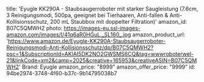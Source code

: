 title: 'Eyugle KK290A - Staubsaugerroboter mit starker Saugleistung (7.6cm, 3 Reinigungsmodi, 500pa, geeignet bei Tierhaaren, Anti-fallen & Anti-Kollisionsschutz, 200 mL Staubbox mit doppelter Filtration)'
amazon_id: B07C5QMWH2
photo: https://images-eu.ssl-images-amazon.com/images/I/41q6aR0HGuL._SL160_.jpg
amazon_product_url: 'https://www.amazon.de/Eyugle-KK290A-Staubsaugerroboter-Reinigungsmodi-Anti-Kollisionsschutz/dp/B07C5QMWH2?psc=1&SubscriptionId=AKIAI5DK2NO2GWSMS6CQ&tag=wwwroboterwel-21&linkCode=xm2&camp=2025&creative=165953&creativeASIN=B07C5QMWH2'
Brand: Eyugle
amazon_price: "8999"
amazon_offer_price: "9999"
id: 94be2974-3748-4f60-b37c-9b14795038b7
